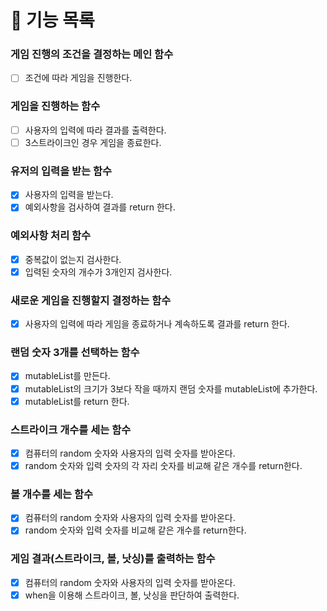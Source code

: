 # 📌 기능 목록

### 게임 진행의 조건을 결정하는 메인 함수
- [ ] 조건에 따라 게임을 진행한다.

### 게임을 진행하는 함수
- [ ] 사용자의 입력에 따라 결과를 출력한다.
- [ ] 3스트라이크인 경우 게임을 종료한다.

### 유저의 입력을 받는 함수
- [x] 사용자의 입력을 받는다.
- [x] 예외사항을 검사하여 결과를 return 한다.

### 예외사항 처리 함수
- [x] 중복값이 없는지 검사한다.
- [x] 입력된 숫자의 개수가 3개인지 검사한다.

### 새로운 게임을 진행할지 결정하는 함수
- [x] 사용자의 입력에 따라 게임을 종료하거나 계속하도록 결과를 return 한다.

### 랜덤 숫자 3개를 선택하는 함수
- [x] mutableList를 만든다.
- [x] mutableList의 크기가 3보다 작을 때까지 랜덤 숫자를 mutableList에 추가한다.
- [x] mutableList를 return 한다.

### 스트라이크 개수를 세는 함수
- [x] 컴퓨터의 random 숫자와 사용자의 입력 숫자를 받아온다.
- [x] random 숫자와 입력 숫자의 각 자리 숫자를 비교해 같은 개수를 return한다.

### 볼 개수를 세는 함수
- [x] 컴퓨터의 random 숫자와 사용자의 입력 숫자를 받아온다.
- [x] random 숫자와 입력 숫자를 비교해 같은 개수를 return한다.

### 게임 결과(스트라이크, 볼, 낫싱)를 출력하는 함수
- [x] 컴퓨터의 random 숫자와 사용자의 입력 숫자를 받아온다.
- [x] when을 이용해 스트라이크, 볼, 낫싱을 판단하여 출력한다.
